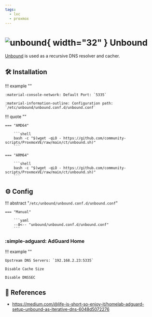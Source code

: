 ```yaml
---
tags:
  - lxc
  - proxmox
---
```

# ![unbound][1]{ width="32" } Unbound

[Unbound][2] is used as a recursive DNS resolver and cacher.

## :hammer_and_wrench: Installation

!!! example ""

    :material-console-network: Default Port: `5335`
    
    :material-information-outline: Configuration path: `/etc/unbound/unbound.conf.d/unbound.conf`

!!! quote ""

    === "AMD64"

        ```shell
        bash -c "$(wget -qLO - https://github.com/community-scripts/ProxmoxVE/raw/main/ct/unbound.sh)"
        ```

    === "ARM64"

        ```shell
        bash -c "$(wget -qLO - https://github.com/community-scripts/ProxmoxVE/raw/main/ct/unbound.sh)"
        ```

## :gear: Config

!!! abstract "`/etc/unbound/unbound.conf.d/unbound.conf`"

    === "Manual"

        ```yaml
        --8<-- "unbound/unbound.conf.d/unbound.conf"
        ```

### :simple-adguard: AdGuard Home

!!! example ""

    Upstream DNS Servers: `192.168.2.23:5335`

    Disable Cache Size

    Disable DNSSEC

## :link: References

- <https://medium.com/@life-is-short-so-enjoy-it/homelab-adguard-setup-unbound-as-iterative-dns-6048d5072276>

[1]: <https://cdn.jsdelivr.net/gh/selfhst/icons/svg/unbound.svg>
[2]: <https://www.nlnetlabs.nl/projects/unbound/about/>
